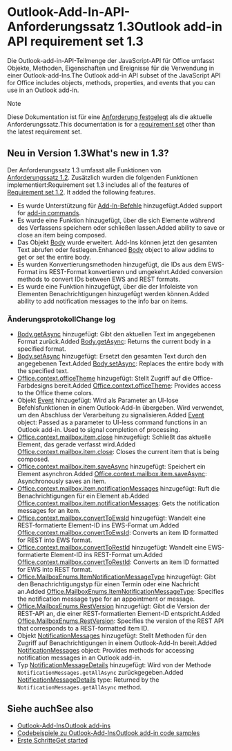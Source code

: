 # <a name="outlook-add-in-api-requirement-set-13"></a><span data-ttu-id="c1ace-101">Outlook-Add-In-API-Anforderungssatz 1.3</span><span class="sxs-lookup"><span data-stu-id="c1ace-101">Outlook add-in API requirement set 1.3</span></span>

<span data-ttu-id="c1ace-102">Die Outlook-add-in-API-Teilmenge der JavaScript-API für Office umfasst Objekte, Methoden, Eigenschaften und Ereignisse für die Verwendung in einer Outlook-add-Ins.</span><span class="sxs-lookup"><span data-stu-id="c1ace-102">The Outlook add-in API subset of the JavaScript API for Office includes objects, methods, properties, and events that you can use in an Outlook add-in.</span></span>

> [!NOTE]
> <span data-ttu-id="c1ace-103">Diese Dokumentation ist für eine [Anforderung festgelegt](/javascript/office/requirement-sets/outlook-api-requirement-sets) als die aktuelle Anforderungssatz.</span><span class="sxs-lookup"><span data-stu-id="c1ace-103">This documentation is for a [requirement set](/javascript/office/requirement-sets/outlook-api-requirement-sets) other than the latest requirement set.</span></span> 

## <a name="whats-new-in-13"></a><span data-ttu-id="c1ace-104">Neu in Version 1.3</span><span class="sxs-lookup"><span data-stu-id="c1ace-104">What's new in 1.3?</span></span>

<span data-ttu-id="c1ace-p101">Der Anforderungssatz 1.3 umfasst alle Funktionen von [Anforderungssatz 1.2](../requirement-set-1.2/outlook-requirement-set-1.2.md). Zusätzlich wurden die folgenden Funktionen implementiert:</span><span class="sxs-lookup"><span data-stu-id="c1ace-p101">Requirement set 1.3 includes all of the features of [Requirement set 1.2](../requirement-set-1.2/outlook-requirement-set-1.2.md). It added the following features.</span></span>

- <span data-ttu-id="c1ace-107">Es wurde Unterstützung für [Add-In-Befehle](https://docs.microsoft.com/outlook/add-ins/add-in-commands-for-outlook) hinzugefügt.</span><span class="sxs-lookup"><span data-stu-id="c1ace-107">Added support for [add-in commands](https://docs.microsoft.com/outlook/add-ins/add-in-commands-for-outlook).</span></span>
- <span data-ttu-id="c1ace-108">Es wurde eine Funktion hinzugefügt, über die sich Elemente während des Verfassens speichern oder schließen lassen.</span><span class="sxs-lookup"><span data-stu-id="c1ace-108">Added ability to save or close an item being composed.</span></span>
- <span data-ttu-id="c1ace-109">Das Objekt [Body](/javascript/api/outlook_1_3/office.body) wurde erweitert. Add-Ins können jetzt den gesamten Text abrufen oder festlegen.</span><span class="sxs-lookup"><span data-stu-id="c1ace-109">Enhanced [Body](/javascript/api/outlook_1_3/office.body) object to allow addins to get or set the entire body.</span></span>
- <span data-ttu-id="c1ace-110">Es wurden Konvertierungsmethoden hinzugefügt, die IDs aus dem EWS-Format ins REST-Format konvertieren und umgekehrt.</span><span class="sxs-lookup"><span data-stu-id="c1ace-110">Added conversion methods to convert IDs between EWS and REST formats.</span></span>
- <span data-ttu-id="c1ace-111">Es wurde eine Funktion hinzugefügt, über die der Infoleiste von Elementen Benachrichtigungen hinzugefügt werden können.</span><span class="sxs-lookup"><span data-stu-id="c1ace-111">Added ability to add notification messages to the info bar on items.</span></span>

### <a name="change-log"></a><span data-ttu-id="c1ace-112">Änderungsprotokoll</span><span class="sxs-lookup"><span data-stu-id="c1ace-112">Change log</span></span>

- <span data-ttu-id="c1ace-113">[Body.getAsync](/javascript/api/outlook_1_3/office.body#getasync-coerciontype--options--callback-) hinzugefügt: Gibt den aktuellen Text im angegebenen Format zurück.</span><span class="sxs-lookup"><span data-stu-id="c1ace-113">Added [Body.getAsync](/javascript/api/outlook_1_3/office.body#getasync-coerciontype--options--callback-): Returns the current body in a specified format.</span></span>
- <span data-ttu-id="c1ace-114">[Body.setAsync](/javascript/api/outlook_1_3/office.body#setasync-data--options--callback-) hinzugefügt: Ersetzt den gesamten Text durch den angegebenen Text.</span><span class="sxs-lookup"><span data-stu-id="c1ace-114">Added [Body.setAsync](/javascript/api/outlook_1_3/office.body#setasync-data--options--callback-): Replaces the entire body with the specified text.</span></span>
- <span data-ttu-id="c1ace-115">[Office.context.officeTheme](office.context.md#officetheme-object) hinzugefügt: Stellt Zugriff auf die Office-Farbdesigns bereit.</span><span class="sxs-lookup"><span data-stu-id="c1ace-115">Added [Office.context.officeTheme](office.context.md#officetheme-object): Provides access to the Office theme colors.</span></span>
- <span data-ttu-id="c1ace-p102">Objekt [Event](/javascript/api/office/office.addincommands.event) hinzugefügt: Wird als Parameter an UI-lose Befehlsfunktionen in einem Outlook-Add-In übergeben. Wird verwendet, um den Abschluss der Verarbeitung zu signalisieren.</span><span class="sxs-lookup"><span data-stu-id="c1ace-p102">Added [Event](/javascript/api/office/office.addincommands.event) object: Passed as a parameter to UI-less command functions in an Outlook add-in. Used to signal completion of processing.</span></span>
- <span data-ttu-id="c1ace-118">[Office.context.mailbox.item.close](office.context.mailbox.item.md#close) hinzugefügt: Schließt das aktuelle Element, das gerade verfasst wird.</span><span class="sxs-lookup"><span data-stu-id="c1ace-118">Added [Office.context.mailbox.item.close](office.context.mailbox.item.md#close): Closes the current item that is being composed.</span></span>
- <span data-ttu-id="c1ace-119">[Office.context.mailbox.item.saveAsync](office.context.mailbox.item.md#saveasyncoptions-callback) hinzugefügt: Speichert ein Element asynchron.</span><span class="sxs-lookup"><span data-stu-id="c1ace-119">Added [Office.context.mailbox.item.saveAsync](office.context.mailbox.item.md#saveasyncoptions-callback): Asynchronously saves an item.</span></span>
- <span data-ttu-id="c1ace-120">[Office.context.mailbox.item.notificationMessages](office.context.mailbox.item.md#notificationmessages-notificationmessagesjavascriptapioutlook13officenotificationmessages) hinzugefügt: Ruft die Benachrichtigungen für ein Element ab.</span><span class="sxs-lookup"><span data-stu-id="c1ace-120">Added [Office.context.mailbox.item.notificationMessages](office.context.mailbox.item.md#notificationmessages-notificationmessagesjavascriptapioutlook13officenotificationmessages): Gets the notification messages for an item.</span></span>
- <span data-ttu-id="c1ace-121">[Office.context.mailbox.convertToEwsId](office.context.mailbox.md#converttoewsiditemid-restversion--string) hinzugefügt: Wandelt eine REST-formatierte Element-ID ins EWS-Format um.</span><span class="sxs-lookup"><span data-stu-id="c1ace-121">Added [Office.context.mailbox.convertToEwsId](office.context.mailbox.md#converttoewsiditemid-restversion--string): Converts an item ID formatted for REST into EWS format.</span></span>
- <span data-ttu-id="c1ace-122">[Office.context.mailbox.convertToRestId](office.context.mailbox.md#converttorestiditemid-restversion--string) hinzugefügt: Wandelt eine EWS-formatierte Element-ID ins REST-Format um.</span><span class="sxs-lookup"><span data-stu-id="c1ace-122">Added [Office.context.mailbox.convertToRestId](office.context.mailbox.md#converttorestiditemid-restversion--string): Converts an item ID formatted for EWS into REST format.</span></span>
- <span data-ttu-id="c1ace-123">[Office.MailboxEnums.ItemNotificationMessageType](/javascript/api/outlook_1_3/office.mailboxenums.itemnotificationmessagetype) hinzugefügt: Gibt den Benachrichtigungstyp für einen Termin oder eine Nachricht an.</span><span class="sxs-lookup"><span data-stu-id="c1ace-123">Added [Office.MailboxEnums.ItemNotificationMessageType](/javascript/api/outlook_1_3/office.mailboxenums.itemnotificationmessagetype): Specifies the notification message type for an appointment or message.</span></span>
- <span data-ttu-id="c1ace-124">[Office.MailboxEnums.RestVersion](/javascript/api/outlook_1_3/office.mailboxenums.restversion) hinzugefügt: Gibt die Version der REST-API an, die einer REST-formatierten Element-ID entspricht.</span><span class="sxs-lookup"><span data-stu-id="c1ace-124">Added [Office.MailboxEnums.RestVersion](/javascript/api/outlook_1_3/office.mailboxenums.restversion): Specifies the version of the REST API that corresponds to a REST-formatted item ID.</span></span>
- <span data-ttu-id="c1ace-125">Objekt [NotificationMessages](/javascript/api/outlook_1_3/office.notificationmessages) hinzugefügt: Stellt Methoden für den Zugriff auf Benachrichtigungen in einem Outlook-Add-In bereit.</span><span class="sxs-lookup"><span data-stu-id="c1ace-125">Added [NotificationMessages](/javascript/api/outlook_1_3/office.notificationmessages) object: Provides methods for accessing notification messages in an Outlook add-in.</span></span>
- <span data-ttu-id="c1ace-126">Typ [NotificationMessageDetails](/javascript/api/outlook_1_3/office.notificationmessagedetails) hinzugefügt: Wird von der Methode `NotificationMessages.getAllAsync` zurückgegeben.</span><span class="sxs-lookup"><span data-stu-id="c1ace-126">Added [NotificationMessageDetails](/javascript/api/outlook_1_3/office.notificationmessagedetails) type: Returned by the `NotificationMessages.getAllAsync` method.</span></span>

## <a name="see-also"></a><span data-ttu-id="c1ace-127">Siehe auch</span><span class="sxs-lookup"><span data-stu-id="c1ace-127">See also</span></span>

- [<span data-ttu-id="c1ace-128">Outlook-Add-Ins</span><span class="sxs-lookup"><span data-stu-id="c1ace-128">Outlook add-ins</span></span>](https://docs.microsoft.com/outlook/add-ins/)
- [<span data-ttu-id="c1ace-129">Codebeispiele zu Outlook-Add-Ins</span><span class="sxs-lookup"><span data-stu-id="c1ace-129">Outlook add-in code samples</span></span>](https://developer.microsoft.com/outlook/gallery/?filterBy=Outlook,Samples,Add-ins)
- [<span data-ttu-id="c1ace-130">Erste Schritte</span><span class="sxs-lookup"><span data-stu-id="c1ace-130">Get started</span></span>](https://docs.microsoft.com/outlook/add-ins/quick-start)